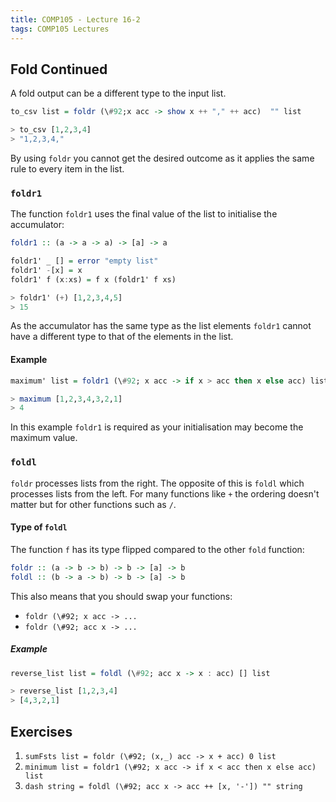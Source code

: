 ```yaml
---
title: COMP105 - Lecture 16-2
tags: COMP105 Lectures
---
```

## Fold Continued
A fold output can be a different type to the input list.

```haskell
to_csv list = foldr (\#92;x acc -> show x ++ "," ++ acc)  "" list

> to_csv [1,2,3,4]
> "1,2,3,4,"
```

By using `foldr` you cannot get the desired outcome as it applies the same rule to every item in the list.

### `foldr1`
The function `foldr1` uses the final value of the list to initialise the accumulator:

```haskell
foldr1 :: (a -> a -> a) -> [a] -> a

foldr1' _ [] = error "empty list"
foldr1' -[x] = x
foldr1' f (x:xs) = f x (foldr1' f xs)

> foldr1' (+) [1,2,3,4,5]
> 15
```

As the accumulator has the same type as the list elements `foldr1` cannot have a different type to that of the elements in the list.

#### Example

```haskell
maximum' list = foldr1 (\#92; x acc -> if x > acc then x else acc) list

> maximum [1,2,3,4,3,2,1]
> 4
```

In this example `foldr1` is required as your initialisation may become the maximum value.

### `foldl`
`foldr` processes lists from the right. The opposite of this is `foldl` which processes lists from the left. For many functions like `+` the ordering doesn't matter but for other functions such as `/`.

#### Type of `foldl`
The function `f` has its type flipped compared to the other `fold` function:

```haskell
foldr :: (a -> b -> b) -> b -> [a] -> b
foldl :: (b -> a -> b) -> b -> [a] -> b
```

This also means that you should swap your functions:

* `foldr (\#92; x acc -> ...`
* `foldr (\#92; acc x -> ...`

##### Example

```haskell
reverse_list list = foldl (\#92; acc x -> x : acc) [] list

> reverse_list [1,2,3,4]
> [4,3,2,1]
```

## Exercises
1. `sumFsts list = foldr (\#92; (x,_) acc -> x + acc) 0 list`
1. `minimum list = foldr1 (\#92; x acc -> if x < acc then x else acc) list`
1. `dash string = foldl (\#92; acc x -> acc ++ [x, '-']) "" string`
